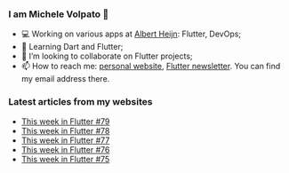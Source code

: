 ### I am Michele Volpato 👋

- 💻 Working on various apps at [Albert Heijn](https://github.com/RoyalAholdDelhaize): Flutter, DevOps;
- 🌱 Learning Dart and Flutter;
- 📱 I’m looking to collaborate on Flutter projects;
- 📫 How to reach me: [personal website](https://volpato.dev), [Flutter newsletter](https://flutternewsletter.volpato.dev). You can find my email address there.

### Latest articles from my websites

<!-- BLOG-POST-LIST:START -->
- [This week in Flutter #79](https://flutternewsletter.volpato.dev/news/this-week-in-flutter-79/)
- [This week in Flutter #78](https://flutternewsletter.volpato.dev/news/this-week-in-flutter-78/)
- [This week in Flutter #77](https://flutternewsletter.volpato.dev/news/this-week-in-flutter-77/)
- [This week in Flutter #76](https://flutternewsletter.volpato.dev/news/this-week-in-flutter-76/)
- [This week in Flutter #75](https://flutternewsletter.volpato.dev/news/this-week-in-flutter-75/)
<!-- BLOG-POST-LIST:END -->
